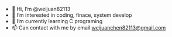 - 👋 Hi, I’m @weijuan82113
- 👀 I’m interested in coding, finace,  system develop
- 🌱 I’m currently learning C programing
- 📫 Can contact with me by email:weijuanchen82113@gmail.com


